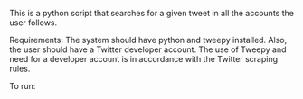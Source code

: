 This is a python script that searches for a given tweet in all the accounts the user follows.

Requirements:
The system should have python and tweepy installed. Also, the user should have a Twitter developer account. The use of Tweepy and need for a developer account is in
accordance with the Twitter scraping rules.

To run:
